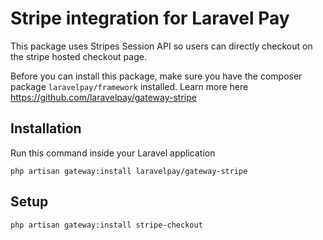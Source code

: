 # Stripe integration for Laravel Pay
This package uses Stripes Session API so users can directly checkout on the stripe hosted checkout page.

Before you can install this package, make sure you have the composer package `laravelpay/framework` installed. Learn more here https://github.com/laravelpay/gateway-stripe

## Installation
Run this command inside your Laravel application

```
php artisan gateway:install laravelpay/gateway-stripe
```

## Setup
```
php artisan gateway:install stripe-checkout
```
